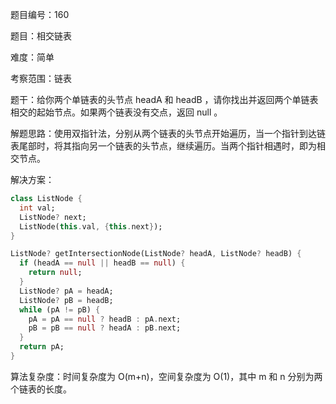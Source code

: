题目编号：160

题目：相交链表

难度：简单

考察范围：链表

题干：给你两个单链表的头节点 headA 和 headB ，请你找出并返回两个单链表相交的起始节点。如果两个链表没有交点，返回 null 。

解题思路：使用双指针法，分别从两个链表的头节点开始遍历，当一个指针到达链表尾部时，将其指向另一个链表的头节点，继续遍历。当两个指针相遇时，即为相交节点。

解决方案：

```dart
class ListNode {
  int val;
  ListNode? next;
  ListNode(this.val, {this.next});
}

ListNode? getIntersectionNode(ListNode? headA, ListNode? headB) {
  if (headA == null || headB == null) {
    return null;
  }
  ListNode? pA = headA;
  ListNode? pB = headB;
  while (pA != pB) {
    pA = pA == null ? headB : pA.next;
    pB = pB == null ? headA : pB.next;
  }
  return pA;
}
```

算法复杂度：时间复杂度为 O(m+n)，空间复杂度为 O(1)，其中 m 和 n 分别为两个链表的长度。